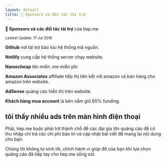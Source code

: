 ```yaml
---
layout: default
title: 🍻 Sponsors và đối tác tài trợ
---
```


**🍻 Sponsors và các đối tác tài trợ** của tiep.me

<sub>Lastest Update: 17 Jul 2019</sub>

**Github** nơi tài trợ bảo lưu hệ thống mã nguồn.

**Netlify** cung cấp hệ thống server chạy website.

**Namecheap** tên miền .me miễn phí

**Amazon Associates** affiliate tiếp thị liên kết với amazon và bán hàng cho amazon trên website.

**AdSense** quảng cáo hiển thị trên website.

**Khách hàng mua account** là bên nắm giữ 60% funding.

## tôi thấy nhiều ads trên màn hình điện thoại

Phải, tiep.me buộc phải trở thành chỗ để các đại gia lớn quảng cáo để có thu nhập chi trả các chi phí bảo trì và cập nhật bài viết để mang lại nội dung cho bạn.

Chúng tôi không tự sinh lời, chính hành vi giúp đỡ của bạn khi lựa chọn quảng cáo đã tiếp tay cho tiep.me sống sót.